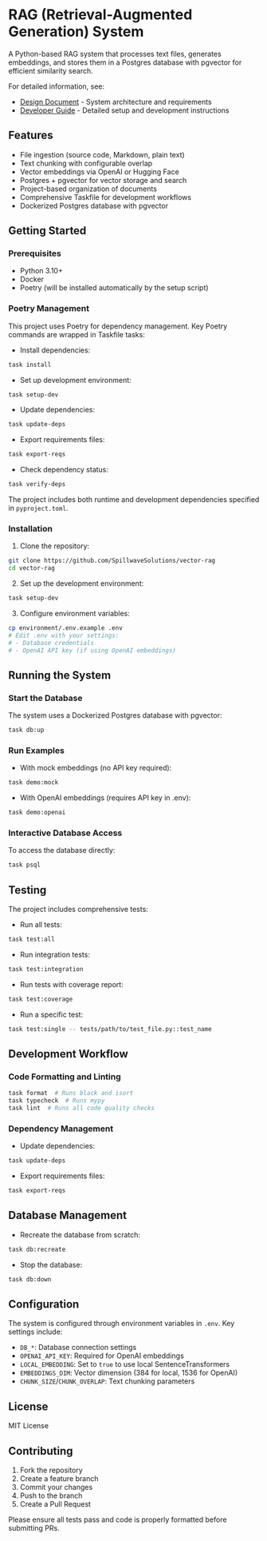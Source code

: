 # RAG (Retrieval-Augmented Generation) System

A Python-based RAG system that processes text files, generates embeddings, and stores them in a Postgres database 
with pgvector for efficient similarity search.

For detailed information, see:
- [Design Document](DESIGN.md) - System architecture and requirements
- [Developer Guide](developer_guide.md) - Detailed setup and development instructions

## Features

- File ingestion (source code, Markdown, plain text)
- Text chunking with configurable overlap
- Vector embeddings via OpenAI or Hugging Face
- Postgres + pgvector for vector storage and search
- Project-based organization of documents
- Comprehensive Taskfile for development workflows
- Dockerized Postgres database with pgvector

## Getting Started

### Prerequisites

- Python 3.10+
- Docker
- Poetry (will be installed automatically by the setup script)

### Poetry Management

This project uses Poetry for dependency management. Key Poetry commands are wrapped in Taskfile tasks:

- Install dependencies:
```bash
task install
```

- Set up development environment:
```bash
task setup-dev
```

- Update dependencies:
```bash
task update-deps
```

- Export requirements files:
```bash
task export-reqs
```

- Check dependency status:
```bash
task verify-deps
```

The project includes both runtime and development dependencies specified in `pyproject.toml`.

### Installation

1. Clone the repository:
```bash
git clone https://github.com/SpillwaveSolutions/vector-rag
cd vector-rag
```

2. Set up the development environment:
```bash
task setup-dev
```

3. Configure environment variables:
```bash
cp environment/.env.example .env
# Edit .env with your settings:
# - Database credentials
# - OpenAI API key (if using OpenAI embeddings)
```

## Running the System

### Start the Database

The system uses a Dockerized Postgres database with pgvector:
```bash
task db:up
```

### Run Examples

- With mock embeddings (no API key required):
```bash
task demo:mock
```

- With OpenAI embeddings (requires API key in .env):
```bash
task demo:openai
```

### Interactive Database Access

To access the database directly:
```bash
task psql
```

## Testing

The project includes comprehensive tests:

- Run all tests:
```bash
task test:all
```

- Run integration tests:
```bash
task test:integration
```

- Run tests with coverage report:
```bash
task test:coverage
```

- Run a specific test:
```bash
task test:single -- tests/path/to/test_file.py::test_name
```

## Development Workflow

### Code Formatting and Linting
```bash
task format  # Runs black and isort
task typecheck  # Runs mypy
task lint  # Runs all code quality checks
```

### Dependency Management

- Update dependencies:
```bash
task update-deps
```

- Export requirements files:
```bash
task export-reqs
```

## Database Management

- Recreate the database from scratch:
```bash
task db:recreate
```

- Stop the database:
```bash
task db:down
```

## Configuration

The system is configured through environment variables in `.env`. Key settings include:

- `DB_*`: Database connection settings
- `OPENAI_API_KEY`: Required for OpenAI embeddings
- `LOCAL_EMBEDDING`: Set to `true` to use local SentenceTransformers
- `EMBEDDINGS_DIM`: Vector dimension (384 for local, 1536 for OpenAI)
- `CHUNK_SIZE`/`CHUNK_OVERLAP`: Text chunking parameters

## License

MIT License

## Contributing

1. Fork the repository
2. Create a feature branch
3. Commit your changes
4. Push to the branch
5. Create a Pull Request

Please ensure all tests pass and code is properly formatted before submitting PRs.
